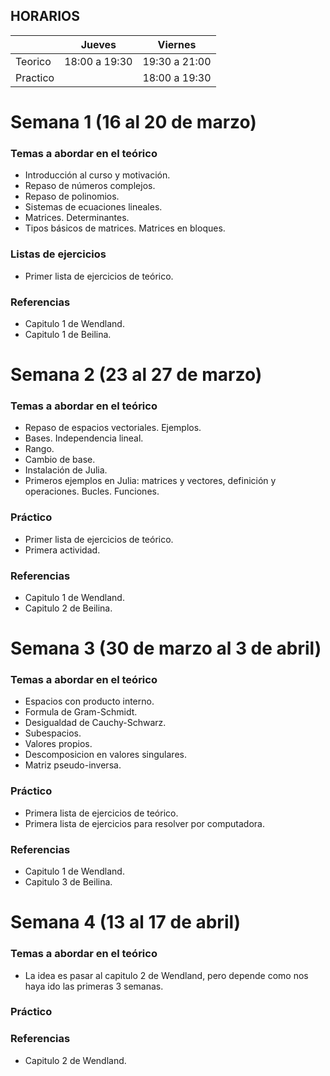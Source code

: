 ## HORARIOS


|        |  Jueves | Viernes |
| ------|-----|-----|
|Teorico | 18:00 a 19:30| 19:30 a 21:00|
|Practico | | 18:00 a 19:30|

# Semana 1 (16 al 20 de marzo)

### Temas a abordar en el teórico

- Introducción al curso y motivación.
- Repaso de números complejos.
- Repaso de polinomios.
- Sistemas de ecuaciones lineales.
- Matrices. Determinantes.
- Tipos básicos de matrices. Matrices en bloques.

### Listas de ejercicios

- Primer lista de ejercicios de teórico.

### Referencias

- Capitulo 1 de Wendland.
- Capitulo 1 de Beilina.

# Semana 2 (23 al 27 de marzo)

### Temas a abordar en el teórico

- Repaso de espacios vectoriales. Ejemplos.
- Bases. Independencia lineal.
- Rango.
- Cambio de base.
- Instalación de Julia.
- Primeros ejemplos en Julia: matrices y vectores, definición y operaciones. Bucles. Funciones.

### Práctico

- Primer lista de ejercicios de teórico.
- Primera actividad.

### Referencias

- Capitulo 1 de Wendland.
- Capitulo 2 de Beilina.

# Semana 3 (30 de marzo al 3 de abril)

### Temas a abordar en el teórico

- Espacios con producto interno.
- Formula de Gram-Schmidt.
- Desigualdad de Cauchy-Schwarz.
- Subespacios.
- Valores propios.
- Descomposicion en valores singulares.
- Matriz pseudo-inversa.

### Práctico

- Primera lista de ejercicios de teórico.
- Primera lista de ejercicios para resolver por computadora.

### Referencias

- Capitulo 1 de Wendland.
- Capitulo 3 de Beilina.

# Semana 4 (13 al 17 de abril)

### Temas a abordar en el teórico

- La idea es pasar al capitulo 2 de Wendland, pero depende como nos haya ido las primeras 3 semanas.

### Práctico


### Referencias

- Capitulo 2 de Wendland.
